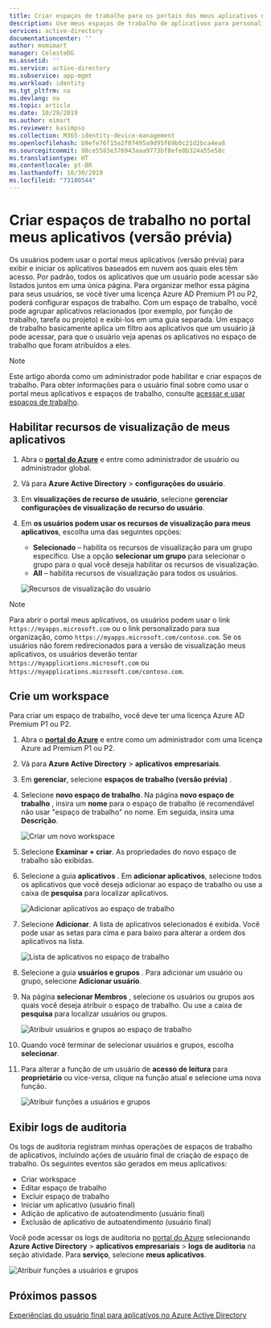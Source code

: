 ```yaml
---
title: Criar espaços de trabalho para os portais dos meus aplicativos no Azure Active Directory | Microsoft Docs
description: Use meus espaços de trabalho de aplicativos para personalizar páginas meus aplicativos para uma experiência mais simples de meus aplicativos para seus usuários finais. Organize aplicativos em grupos com guias separadas.
services: active-directory
documentationcenter: ''
author: msmimart
manager: CelesteDG
ms.assetid: ''
ms.service: active-directory
ms.subservice: app-mgmt
ms.workload: identity
ms.tgt_pltfrm: na
ms.devlang: na
ms.topic: article
ms.date: 10/29/2019
ms.author: mimart
ms.reviewer: kasimpso
ms.collection: M365-identity-device-management
ms.openlocfilehash: b9efe76f15e2f07495a9d95f69b0c21d2bca4ea8
ms.sourcegitcommit: 98ce5583e376943aaa9773bf8efe0b324a55e58c
ms.translationtype: HT
ms.contentlocale: pt-BR
ms.lasthandoff: 10/30/2019
ms.locfileid: "73180544"
---
```

# <a name="create-workspaces-on-the-my-apps-preview-portal"></a>Criar espaços de trabalho no portal meus aplicativos (versão prévia)

Os usuários podem usar o portal meus aplicativos (versão prévia) para exibir e iniciar os aplicativos baseados em nuvem aos quais eles têm acesso. Por padrão, todos os aplicativos que um usuário pode acessar são listados juntos em uma única página. Para organizar melhor essa página para seus usuários, se você tiver uma licença Azure AD Premium P1 ou P2, poderá configurar espaços de trabalho. Com um espaço de trabalho, você pode agrupar aplicativos relacionados (por exemplo, por função de trabalho, tarefa ou projeto) e exibi-los em uma guia separada. Um espaço de trabalho basicamente aplica um filtro aos aplicativos que um usuário já pode acessar, para que o usuário veja apenas os aplicativos no espaço de trabalho que foram atribuídos a eles.

> [!NOTE]
> Este artigo aborda como um administrador pode habilitar e criar espaços de trabalho. Para obter informações para o usuário final sobre como usar o portal meus aplicativos e espaços de trabalho, consulte [acessar e usar espaços de trabalho](https://docs.microsoft.com/azure/active-directory/user-help/).

## <a name="enable-my-apps-preview-features"></a>Habilitar recursos de visualização de meus aplicativos

1. Abra o [**portal do Azure**](https://portal.azure.com/) e entre como administrador de usuário ou administrador global.

2. Vá para **Azure Active Directory** > **configurações do usuário**.

3. Em **visualizações de recurso de usuário**, selecione **gerenciar configurações de visualização de recurso do usuário**.

4. Em **os usuários podem usar os recursos de visualização para meus aplicativos**, escolha uma das seguintes opções:
   * **Selecionado** – habilita os recursos de visualização para um grupo específico. Use a opção **selecionar um grupo** para selecionar o grupo para o qual você deseja habilitar os recursos de visualização.  
   * **All** – habilita recursos de visualização para todos os usuários.

   ![Recursos de visualização do usuário](media/access-panel-workspaces/user-preview-features.png)

> [!NOTE]
> Para abrir o portal meus aplicativos, os usuários podem usar o link `https://myapps.microsoft.com` ou o link personalizado para sua organização, como `https://myapps.microsoft.com/contoso.com`. Se os usuários não forem redirecionados para a versão de visualização meus aplicativos, os usuários deverão tentar `https://myapplications.microsoft.com` ou `https://myapplications.microsoft.com/contoso.com`.

## <a name="create-a-workspace"></a>Crie um workspace

Para criar um espaço de trabalho, você deve ter uma licença Azure AD Premium P1 ou P2.

1. Abra o [**portal do Azure**](https://portal.azure.com/) e entre como um administrador com uma licença Azure ad Premium P1 ou P2.

2. Vá para **Azure Active Directory** > **aplicativos empresariais**.

3. Em **gerenciar**, selecione **espaços de trabalho (versão prévia)** .

4. Selecione **novo espaço de trabalho**. Na página **novo espaço de trabalho** , insira um **nome** para o espaço de trabalho (é recomendável não usar "espaço de trabalho" no nome. Em seguida, insira uma **Descrição**.

   ![Criar um novo workspace](media/access-panel-workspaces/new-workspace.png)

5. Selecione **Examinar + criar**. As propriedades do novo espaço de trabalho são exibidas.

6. Selecione a guia **aplicativos** . Em **adicionar aplicativos**, selecione todos os aplicativos que você deseja adicionar ao espaço de trabalho ou use a caixa de **pesquisa** para localizar aplicativos. 

   ![Adicionar aplicativos ao espaço de trabalho](media/access-panel-workspaces/add-applications.png)

7. Selecione **Adicionar**. A lista de aplicativos selecionados é exibida. Você pode usar as setas para cima e para baixo para alterar a ordem dos aplicativos na lista.

   ![Lista de aplicativos no espaço de trabalho](media/access-panel-workspaces/add-applications-list.png)

8. Selecione a guia **usuários e grupos** . Para adicionar um usuário ou grupo, selecione **Adicionar usuário**. 

9. Na página **selecionar Membros** , selecione os usuários ou grupos aos quais você deseja atribuir o espaço de trabalho. Ou use a caixa de **pesquisa** para localizar usuários ou grupos.

   ![Atribuir usuários e grupos ao espaço de trabalho](media/access-panel-workspaces/add-users-and-groups.png)

10. Quando você terminar de selecionar usuários e grupos, escolha **selecionar**.

11. Para alterar a função de um usuário de **acesso de leitura** para **proprietário** ou vice-versa, clique na função atual e selecione uma nova função.

    ![Atribuir funções a usuários e grupos](media/access-panel-workspaces/users-groups-list-role.png)

## <a name="view-audit-logs"></a>Exibir logs de auditoria

Os logs de auditoria registram minhas operações de espaços de trabalho de aplicativos, incluindo ações de usuário final de criação de espaço de trabalho. Os seguintes eventos são gerados em meus aplicativos:

* Criar workspace
* Editar espaço de trabalho
* Excluir espaço de trabalho
* Iniciar um aplicativo (usuário final)
* Adição de aplicativo de autoatendimento (usuário final)
* Exclusão de aplicativo de autoatendimento (usuário final)

Você pode acessar os logs de auditoria no [portal do Azure](https://portal.azure.com) selecionando **Azure Active Directory** > **aplicativos empresariais** > **logs de auditoria** na seção atividade. Para **serviço**, selecione **meus aplicativos**.

   ![Atribuir funções a usuários e grupos](media/access-panel-workspaces/audit-log-myapps.png)


## <a name="next-steps"></a>Próximos passos
[Experiências do usuário final para aplicativos no Azure Active Directory](end-user-experiences.md)